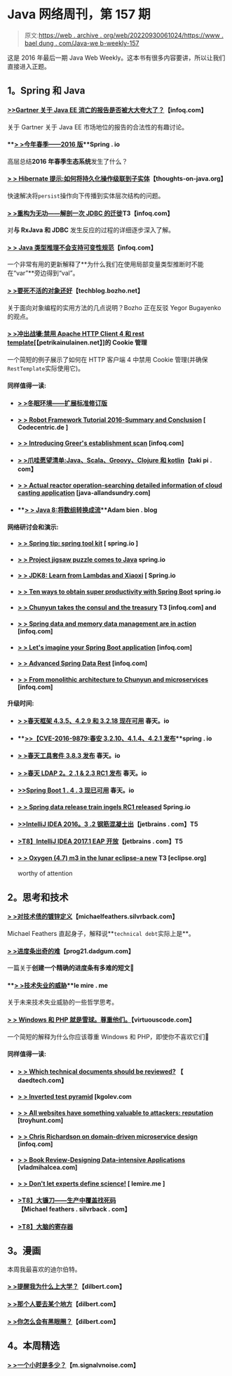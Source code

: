 # Java 网络周刊，第 157 期

> 原文:[https://web . archive . org/web/20220930061024/https://www . bael dung . com/Java-we b-weekly-157](https://web.archive.org/web/20220930061024/https://www.baeldung.com/java-web-weekly-157)

这是 2016 年最后一期 Java Web Weekly。这本书有很多内容要讲，所以让我们直接进入正题。

## **1。Spring 和 Java**

#### **[>>Gartner 关于 Java EE 消亡的报告是否被大大夸大了？](https://web.archive.org/web/20220127183521/https://www.infoq.com/news/2016/12/Gartner-downgrades-Java-EE)**【infoq.com】

关于 Gartner 关于 Java EE 市场地位的报告的合法性的有趣讨论。

#### **[> >今年春季——2016 版](https://web.archive.org/web/20220127183521/https://spring.io/blog/2016/12/28/this-year-in-spring-2016-edition)**Spring . io

高层总结**2016 年春季生态系统**发生了什么？

#### **[> > Hibernate 提示:如何将持久化操作级联到子实体](https://web.archive.org/web/20220127183521/http://www.thoughts-on-java.org/hibernate-tips-cascade-persist-operation-child-entities/)**【thoughts-on-java.org】

快速解决将`persist`操作向下传播到实体层次结构的问题。

#### **[> >重构为无功——解剖一次 JDBC 的迁徙](https://web.archive.org/web/20220127183521/https://www.infoq.com/articles/Refactoring-Reactive-JDBC)T3【infoq.com】**

对**与 RxJava 和 JDBC** 发生反应的过程的详细逐步深入了解。

#### **[> > Java 类型推理不会支持可变性规范](https://web.archive.org/web/20220127183521/https://www.infoq.com/news/2016/12/java-type-inference-mutability)**【infoq.com】

一个非常有用的更新解释了**为什么我们在使用局部变量类型推断时不能在“var”**旁边得到“val”。

#### **[> >要死不活的对象还好](https://web.archive.org/web/20220127183521/https://techblog.bozho.net/anemic-objects-ok/)**【techblog.bozho.net】

关于面向对象编程的实用方法的几点说明？Bozho 正在反驳 Yegor Bugayenko 的观点。

#### **[> >冲出战壕:禁用 Apache HTTP Client 4 和 rest template](https://web.archive.org/web/20220127183521/https://www.petrikainulainen.net/programming/spring-framework/spring-from-the-trenches-disabling-cookie-management-of-apache-http-client-4-and-resttemplate/)**[【petrikainulainen.net】]的 Cookie 管理

一个简短的例子展示了如何在 HTTP 客户端 4 中禁用 Cookie 管理(并确保`RestTemplate`实际使用它)。

#### **同样值得一读:**

*   #### **[> >冬眠环境——扩展标准修订版](https://web.archive.org/web/20220127183521/http://www.thoughts-on-java.org/hibernate-envers-extend-standard-revision/)**

*   #### **[> > Robot Framework Tutorial 2016-Summary and Conclusion](https://web.archive.org/web/20220127183521/https://blog.codecentric.de/en/2016/12/robot-framework-tutorial-2016-wrap-conclusion/)** [ Codecentric.de ]

*   #### **[> > Introducing Greer's establishment scan](https://web.archive.org/web/20220127183521/https://www.infoq.com/news/2016/12/gradle-build-scans)** [infoq.com]

*   #### **[> >爪哇愿望清单:Java、Scala、Groovy、Clojure 和 kotlin](https://web.archive.org/web/20220127183521/http://blog.takipi.com/java-wish-list-the-top-differences-between-java-scala-groovy-clojure-and-kotlin/)**【taki pi . com】

*   #### **[> > Actual reactor operation-searching detailed information of cloud casting application](https://web.archive.org/web/20220127183521/http://www.java-allandsundry.com/2016/12/practical-reactor-operations-retrieve.html)** [java-allandsundry.com]

*   #### **[> > Java 8:将数组转换成流](https://web.archive.org/web/20220127183521/http://adambien.blog/roller/abien/entry/java_8_converting_an_array)**Adam bien . blog

**网络研讨会和演示:**

*   #### **[> > Spring tip: spring tool kit](https://web.archive.org/web/20220127183521/https://spring.io/blog/2016/12/21/spring-tips-spring-tool-suite)** [ spring.io ]

*   #### **[> > Project jigsaw puzzle comes to Java](https://web.archive.org/web/20220127183521/https://spring.io/blog/2016/12/20/springone-platform-2016-replay-project-jigsaw-in-jdk-9-modularity-comes-to-java)** spring.io

*   #### **[> > JDK8: Learn from Lambdas and Xiaoxi](https://web.archive.org/web/20220127183521/https://spring.io/blog/2016/12/20/springone-platform-2016-replay-jdk-8-lessons-learnt-with-lambdas-and-streams)** [ Spring.io

*   #### **[> > Ten ways to obtain super productivity with Spring Boot](https://web.archive.org/web/20220127183521/https://spring.io/blog/2016/12/20/springone-platform-2016-replay-10-ways-to-get-super-productive-with-spring-boot)** spring.io

*   #### **[> > Chunyun takes the consul and the treasury](https://web.archive.org/web/20220127183521/https://www.infoq.com/presentations/spring-cloud-consul-vault) T3 [infoq.com] and**

*   #### **[> > Spring data and memory data management are in action](https://web.archive.org/web/20220127183521/https://www.infoq.com/presentations/spring-boot-geode)** [infoq.com]

*   #### **[> > Let's imagine your Spring Boot application](https://web.archive.org/web/20220127183521/https://www.infoq.com/presentations/spring-boot-sleuth-elasticsearch-kibana)** [infoq.com]

*   #### **[> > Advanced Spring Data Rest](https://web.archive.org/web/20220127183521/https://www.infoq.com/presentations/spring-data-rest-springone2016)** [infoq.com]

*   #### **[> > From monolithic architecture to Chunyun and microservices](https://web.archive.org/web/20220127183521/https://www.infoq.com/presentations/monolith-spring-microservices)** [infoq.com]

**升级时间:**

*   #### **[> >春天框架 4.3.5、4.2.9 和 3.2.18 现在可用](https://web.archive.org/web/20220127183521/https://spring.io/blog/2016/12/21/spring-framework-4-3-5-4-2-9-and-3-2-18-available-now)** 春天。io

*   #### **[>>【CVE-2016-9879:春安 3.2.10、4.1.4、4.2.1 发布](https://web.archive.org/web/20220127183521/https://spring.io/blog/2016/12/22/cve-2016-9879-spring-security-3-2-10-4-1-4-4-2-1-released)**spring . io

*   #### **[> >春天工具套件 3.8.3 发布](https://web.archive.org/web/20220127183521/https://spring.io/blog/2016/12/22/spring-tool-suite-3-8-3-released)** 春天。io

*   #### **[> >春天 LDAP 2。2 .1 & 2.3 RC1 发布](https://web.archive.org/web/20220127183521/https://spring.io/blog/2016/12/22/spring-ldap-2-2-1-2-3-rc1-released)** 春天。io

*   #### **[>>Spring Boot 1 . 4 . 3 现已可用](https://web.archive.org/web/20220127183521/https://spring.io/blog/2016/12/23/spring-boot-1-4-3-available-now)** 春天。io

*   #### **[> > Spring data release train ingels RC1 released](https://web.archive.org/web/20220127183521/https://spring.io/blog/2016/12/23/spring-data-release-train-ingalls-rc1-released)** Spring.io

*   #### **[>>IntelliJ IDEA 2016。3 .2 钢筋混凝土出](https://web.archive.org/web/20220127183521/https://blog.jetbrains.com/idea/2016/12/intellij-idea-2016-3-2-rc-is-out/)**【jetbrains . com】T5

*   #### **[>T8】IntelliJ IDEA 2017.1 EAP 开放](https://web.archive.org/web/20220127183521/https://blog.jetbrains.com/idea/2016/12/intellij-idea-2017-1-eap-is-open/)**【jetbrains . com】T5

*   #### **[> > Oxygen (4.7) m3 in the lunar eclipse-a new](https://web.archive.org/web/20220127183521/https://eclipse.org/eclipse/news/4.7/M3/) T3 [eclipse.org]**

    worthy of attention

## **2。思考和技术**

#### **[> >对技术债的镀锌定义](https://web.archive.org/web/20220127183521/https://michaelfeathers.silvrback.com/toward-a-galvanizing-definition-of-technical-debt)**【michaelfeathers.silvrback.com】

Michael Feathers 直起身子，解释说**`technical debt`实际上是**。

#### **[> >进度条出奇的难](https://web.archive.org/web/20220127183521/http://prog21.dadgum.com/227.html)**【prog21.dadgum.com】

一篇关于**创建一个精确的进度条有多难的短文🙂**

#### **[> >技术失业的威胁](https://web.archive.org/web/20220127183521/http://lemire.me/blog/2016/12/26/the-threat-of-technological-unemployment/)**le mire . me

关于未来技术失业威胁的一些哲学思考。

#### **[> > Windows 和 PHP 就是雪球。尊重他们。](https://web.archive.org/web/20220127183521/http://www.virtuouscode.com/2016/12/27/windows-php-snowballs/)**【virtuouscode.com】

一个简短的解释为什么你应该尊重 Windows 和 PHP，即使你不喜欢它们🙂

#### **同样值得一读:**

*   #### **[> > Which technical documents should be reviewed?](https://web.archive.org/web/20220127183521/http://www.daedtech.com/technical-documents-review/)** 【 daedtech.com】

*   #### **[> > Inverted test pyramid](https://web.archive.org/web/20220127183521/http://www.kgolev.com/flipping-the-reversed-test-pyramid/)** [kgolev.com

*   #### **[> > All websites have something valuable to attackers: reputation](https://web.archive.org/web/20220127183521/https://www.troyhunt.com/all-websites-have-something-of-value-for-attackers-reputation/)** [troyhunt.com]

*   #### **[> > Chris Richardson on domain-driven microservice design](https://web.archive.org/web/20220127183521/https://www.infoq.com/podcasts/chris-richardson)** [infoq.com]

*   #### **[> > Book Review-Designing Data-intensive Applications](https://web.archive.org/web/20220127183521/https://vladmihalcea.com/2016/12/26/book-review-designing-data-intensive-applications/)** [vladmihalcea.com]

*   #### **[> > Don't let experts define science!](https://web.archive.org/web/20220127183521/http://lemire.me/blog/2016/12/23/dont-let-the-experts-define-science/)** [ lemire.me ]

*   #### **[>T8】大镰刀——生产中覆盖找死码](https://web.archive.org/web/20220127183521/https://michaelfeathers.silvrback.com/scythe-using-coverage-in-production-to-find-dead-code)**【Michael feathers . silvrback . com】

*   #### **[>T8】大脑的寄存器](https://web.archive.org/web/20220127183521/https://pointersgonewild.com/2016/12/22/the-brains-registers/)**

## **3。漫画**

本周我最喜欢的迪尔伯特。

#### **[> >提醒我为什么上大学？](https://web.archive.org/web/20220127183521/http://dilbert.com/strip/2012-06-22)**【dilbert.com】

#### **[> >那个人要去某个地方](https://web.archive.org/web/20220127183521/http://dilbert.com/strip/2013-08-21)**【dilbert.com】

#### **[> >你怎么会有黑眼圈？](https://web.archive.org/web/20220127183521/http://dilbert.com/strip/2013-08-27)**【dilbert.com】

## **4。本周精选**

#### **[> >一个小时是多少？](https://web.archive.org/web/20220127183521/https://m.signalvnoise.com/whats-an-hour-d5966ee5ad7d#.bgkrp2oh3)**【m.signalvnoise.com】